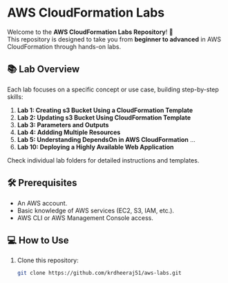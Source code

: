 # AWS CloudFormation Labs

Welcome to the **AWS CloudFormation Labs Repository**! 🚀  
This repository is designed to take you from **beginner to advanced** in AWS CloudFormation through hands-on labs.

## 📚 Lab Overview
Each lab focuses on a specific concept or use case, building step-by-step skills:
1. **Lab 1: Creating s3 Bucket Using a CloudFormation Template**  
2. **Lab 2: Updating s3 Bucket Using CloudFormation Template**  
3. **Lab 3: Parameters and Outputs**  
4. **Lab 4: Addding Multiple Resources**  
5. **Lab 5:  Understanding DependsOn in AWS CloudFormation**
...  
10. **Lab 10: Deploying a Highly Available Web Application**

Check individual lab folders for detailed instructions and templates.

## 🛠️ Prerequisites
- An AWS account.
- Basic knowledge of AWS services (EC2, S3, IAM, etc.).
- AWS CLI or AWS Management Console access.

## 💻 How to Use
1. Clone this repository:  
   ```bash
   git clone https://github.com/krdheeraj51/aws-labs.git
